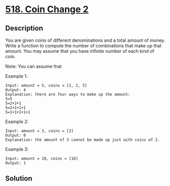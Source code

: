 # [518. Coin Change 2](https://leetcode.com/problems/coin-change-2)

## Description

You are given coins of different denominations and a total amount of money. Write a function to compute the number of combinations that make up that amount. You may assume that you have infinite number of each kind of coin.

Note: You can assume that

 

Example 1:

```
Input: amount = 5, coins = [1, 2, 5]
Output: 4
Explanation: there are four ways to make up the amount:
5=5
5=2+2+1
5=2+1+1+1
5=1+1+1+1+1
```

 

Example 2:

```
Input: amount = 3, coins = [2]
Output: 0
Explanation: the amount of 3 cannot be made up just with coins of 2.
```

 

Example 3:

```
Input: amount = 10, coins = [10] 
Output: 1
```

 

## Solution

